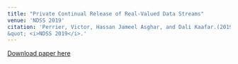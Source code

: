 ```yaml
---
title: "Private Continual Release of Real-Valued Data Streams"
venue: 'NDSS 2019'
citation: 'Perrier, Victor, Hassan Jameel Asghar, and Dali Kaafar.(2019). &quot;Private Continual Release of Real-Valued Data Streams.
&quot; <i>NDSS 2019</i>.'
---
```

[Download paper here](https://arxiv.org/pdf/1811.03197.pdf)
